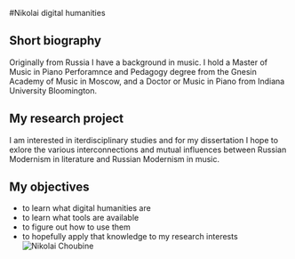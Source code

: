 #Nikolai digital humanities

## Short biography

Originally from Russia I have a background in music. I hold a Master of Music in Piano Perforamnce and Pedagogy degree from the Gnesin 
Academy of Music in Moscow, and a Doctor or Music in Piano from Indiana University Bloomington. 

## My research project

I am interested in iterdisciplinary studies and for my dissertation I hope to exlore the various interconnections and mutual influences between Russian Modernism in literature and Russian Modernism in music.  

## My objectives

* to learn what digital humanities are
* to learn what tools are available
* to figure out how to use them
* to hopefully apply that knowledge to my research interests
![Nikolai Choubine](https://scontent.fyhu1-1.fna.fbcdn.net/v/t1.0-1/c50.50.621.621/s320x320/46983_10152674052415478_1893140747_n.jpg?oh=cc20fd8c27c430aacb65e35106f7a97c&oe=5A46D21C)
